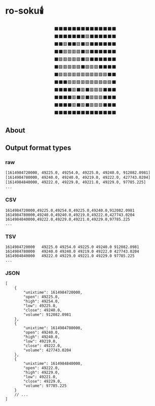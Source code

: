 # ro-soku🕯️

<div align="center">
<div>⬛⬛⬛⬛⬛⬛⬛⬛⬛⬛⬛⬛⬛⬛  </div>
<div>⬛⬛⬛⬛⬛⬛⬛🟩⬛⬛⬛⬛⬛⬛  </div>
<div>⬛⬛🟥⬛⬛🟩⬛🟩⬛⬛⬛⬛⬛⬛  </div>
<div>⬛⬛🟥🟥🟥🟩⬛🟩⬛⬛⬛⬛⬛⬛  </div>
<div>⬛🟩🟥🟥🟥🟩⬛🟩⬛⬛⬛⬛⬛⬛  </div>
<div>⬛🟩🟥🟥🟥🟩⬛🟩🟥🟩⬛⬛⬛⬛  </div>
<div>⬛🟩🟥🟥🟥🟩🟥🟩🟥🟩🟩🟩⬛⬛  </div>
<div>⬛⬛⬛🟥🟥🟩🟥🟩🟥🟩🟩🟩🟩⬛  </div>
<div>⬛⬛⬛⬛🟥⬛🟥⬛🟥🟩🟩⬛⬛⬛  </div>
<div>⬛⬛⬛⬛🟥⬛🟥⬛🟥🟩🟩⬛⬛⬛  </div>
<div>⬛⬛⬛⬛🟥⬛🟥⬛🟥🟩🟩⬛⬛⬛  </div>
<div>⬛⬛⬛⬛⬛⬛⬛⬛⬛⬛⬛⬛⬛⬛  </div>
</div>

## About


















## Output format types

### raw

```txt
[1614984720000, 49225.0, 49254.0, 49225.0, 49240.0, 912082.0981]
[1614984780000, 49240.0, 49240.0, 49219.0, 49222.0, 427743.0204]
[1614984840000, 49222.0, 49229.0, 49221.0, 49229.0, 97785.225]
...
```

### CSV

```csv
1614984720000,49225.0,49254.0,49225.0,49240.0,912082.0981
1614984780000,49240.0,49240.0,49219.0,49222.0,427743.0204
1614984840000,49222.0,49229.0,49221.0,49229.0,97785.225
...
```

### TSV

```tsv
1614984720000	49225.0	49254.0	49225.0	49240.0	912082.0981
1614984780000	49240.0	49240.0	49219.0	49222.0	427743.0204
1614984840000	49222.0	49229.0	49221.0	49229.0	97785.225
...
```

### JSON

```jsonc
[
    {
        "unixtime": 1614984720000,
        "open": 49225.0,
        "high": 49254.0,
        "low": 49225.0,
        "close": 49240.0,
        "volume": 912082.0981
    },
    {
        "unixtime": 1614984780000,
        "open": 49240.0,
        "high": 49240.0,
        "low": 49219.0,
        "close": 49222.0,
        "volume": 427743.0204
    },
    {
        "unixtime": 1614984840000,
        "open": 49222.0,
        "high": 49229.0,
        "low": 49221.0,
        "close": 49229.0,
        "volume": 97785.225
    }
    // ...
]
```
